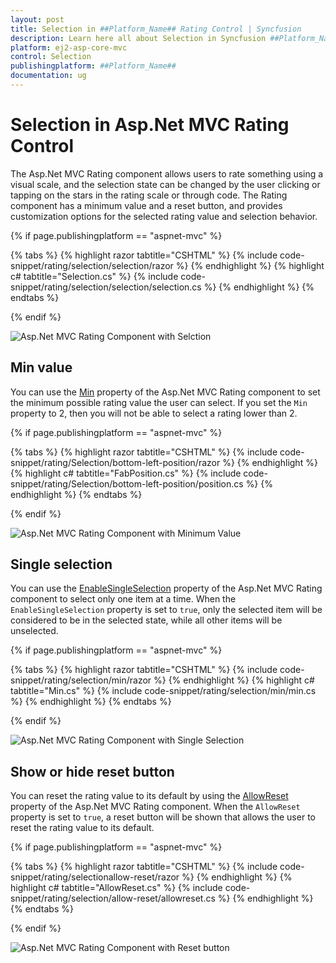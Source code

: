 ```yaml
---
layout: post
title: Selection in ##Platform_Name## Rating Control | Syncfusion
description: Learn here all about Selection in Syncfusion ##Platform_Name## Rating control of Syncfusion Essential JS 2 and more.
platform: ej2-asp-core-mvc
control: Selection
publishingplatform: ##Platform_Name##
documentation: ug
---
```


# Selection in Asp.Net MVC Rating Control

The Asp.Net MVC Rating component allows users to rate something using a visual scale, and the selection state can be changed by the user clicking or tapping on the stars in the rating scale or through code. The Rating component has a minimum value and a reset button, and provides customization options for the selected rating value and selection behavior.

{% if page.publishingplatform == "aspnet-mvc" %}

{% tabs %}
{% highlight razor tabtitle="CSHTML" %}
{% include code-snippet/rating/selection/selection/razor %}
{% endhighlight %}
{% highlight c# tabtitle="Selection.cs" %}
{% include code-snippet/rating/selection/selection/selection.cs %}
{% endhighlight %}
{% endtabs %}

{% endif %}

![Asp.Net MVC Rating Component with Selction](./images/rating-selection.png)

## Min value

You can use the [Min](https://help.syncfusion.com/cr/aspnetmvc-js2/Syncfusion.EJ2.Inputs.Rating.html#Syncfusion_EJ2_Inputs_Rating_Min) property of the Asp.Net MVC Rating component to set the minimum possible rating value the user can select. If you set the `Min` property to 2, then you will not be able to select a rating lower than 2.

{% if page.publishingplatform == "aspnet-mvc" %}

{% tabs %}
{% highlight razor tabtitle="CSHTML" %}
{% include code-snippet/rating/Selection/bottom-left-position/razor %}
{% endhighlight %}
{% highlight c# tabtitle="FabPosition.cs" %}
{% include code-snippet/rating/Selection/bottom-left-position/position.cs %}
{% endhighlight %}
{% endtabs %}

{% endif %}

![Asp.Net MVC Rating Component with Minimum Value](./images/rating-min.png)

## Single selection

You can use the [EnableSingleSelection](https://help.syncfusion.com/cr/aspnetmvc-js2/Syncfusion.EJ2.Inputs.Rating.html#Syncfusion_EJ2_Inputs_Rating_EnableSingleSelection) property of the Asp.Net MVC Rating component to select only one item at a time. When the `EnableSingleSelection` property is set to `true`, only the selected item will be considered to be in the selected state, while all other items will be unselected.

{% if page.publishingplatform == "aspnet-mvc" %}

{% tabs %}
{% highlight razor tabtitle="CSHTML" %}
{% include code-snippet/rating/selection/min/razor %}
{% endhighlight %}
{% highlight c# tabtitle="Min.cs" %}
{% include code-snippet/rating/selection/min/min.cs %}
{% endhighlight %}
{% endtabs %}

{% endif %}

![Asp.Net MVC Rating Component with Single Selection](./images/rating-single-selection.png)

## Show or hide reset button

You can reset the rating value to its default by using the [AllowReset](https://help.syncfusion.com/cr/aspnetmvc-js2/Syncfusion.EJ2.Inputs.Rating.html#Syncfusion_EJ2_Inputs_Rating_AllowReset) property of the Asp.Net MVC Rating component. When the `AllowReset` property is set to `true`, a reset button will be shown that allows the user to reset the rating value to its default.

{% if page.publishingplatform == "aspnet-mvc" %}

{% tabs %}
{% highlight razor tabtitle="CSHTML" %}
{% include code-snippet/rating/selectionallow-reset/razor %}
{% endhighlight %}
{% highlight c# tabtitle="AllowReset.cs" %}
{% include code-snippet/rating/selection/allow-reset/allowreset.cs %}
{% endhighlight %}
{% endtabs %}

{% endif %}

![Asp.Net MVC Rating Component with Reset button](./images/rating-allow-reset.png)